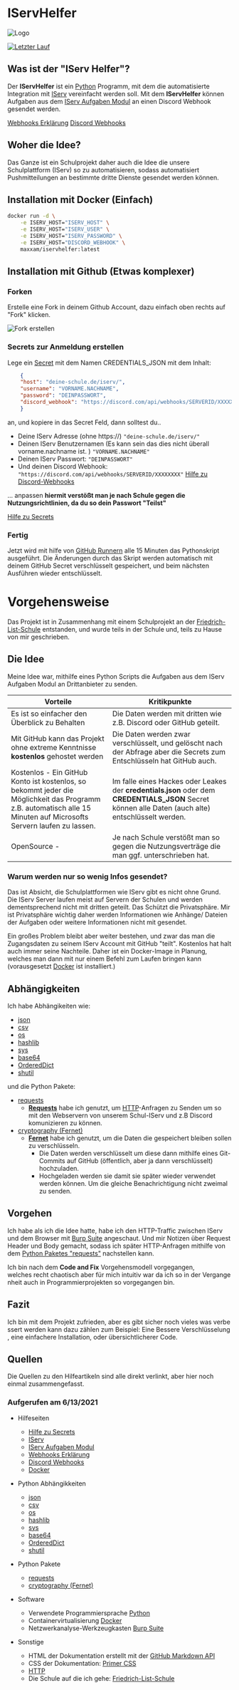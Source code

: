 
# IServHelfer

![Logo](https://upload.oppisoft.de/x/Kry3WJ08fNuGY1ZX2Wm8R.svg)

[![Letzter Lauf](https://github.com/Max-42/IServHelfer/actions/workflows/test-run.yml/badge.svg)](https://github.com/Max-42/IServHelfer/actions/workflows/test-run.yml)

## Was ist der "IServ Helfer"?

Der **IServHelfer** ist ein [Python](https://www.python.org/) Programm, mit dem die automatisierte Integration mit [IServ](https://iserv.de/portal/zielgruppen) vereinfacht werden soll.
Mit dem **IServHelfer** können Aufgaben aus dem [IServ Aufgaben Modul](https://iserv.de/doc/modules/exercise/) an einen Discord Webhook gesendet werden.

[Webhooks Erklärung](https://www.dev-insider.de/was-ist-ein-webhook-a-996681/)
[Discord Webhooks](https://support.discord.com/hc/de/articles/228383668-Einleitung-in-Webhooks)

## Woher die Idee?

Das Ganze ist ein Schulprojekt daher auch die Idee die unsere Schulplattform (IServ) so zu automatisieren, sodass automatisiert Pushmitteilungen an bestimmte dritte Dienste gesendet werden können.

## Installation mit Docker (Einfach)

```bash
docker run -d \
    -e ISERV_HOST="ISERV_HOST" \
    -e ISERV_HOST="ISERV_USER" \
    -e ISERV_HOST="ISERV_PASSWORD" \
    -e ISERV_HOST="DISCORD_WEBHOOK" \
    maxxam/iservhelfer:latest

```

## Installation mit Github (Etwas komplexer)

### Forken

Erstelle eine Fork in deinem Github Account, dazu einfach oben rechts auf "Fork" klicken.

![Fork erstellen](http://upload.oppisoft.de/x/EP1I21qdslpMYb2LKFbFY.png)

### Secrets zur Anmeldung erstellen

Lege ein [Secret](/settings/secrets/actions) mit dem Namen CREDENTIALS_JSON mit dem Inhalt:

```json
    {
    "host": "deine-schule.de/iserv/",
    "username": "VORNAME.NACHNAME",
    "password": "DEINPASSWORT",
    "discord_webhook": "https://discord.com/api/webhooks/SERVERID/XXXXXXXX"
    }
```

an, und kopiere in das Secret Feld, dann solltest du..

- Deine IServ Adresse (ohne https://) ``` "deine-schule.de/iserv/" ```
- Deinen IServ Benutzernamen (Es kann sein das dies nicht überall vorname.nachname ist. ) ``` "VORNAME.NACHNAME" ```
- Deinen IServ Passwort: ``` "DEINPASSWORT" ```
- Und deinen Discord Webhook: ``` "https://discord.com/api/webhooks/SERVERID/XXXXXXXX" ``` [Hilfe zu Discord-Webhooks](https://support.discord.com/hc/de/articles/228383668-Einleitung-in-Webhooks)

... anpassen **hiermit verstößt man je nach Schule gegen die Nutzungsrichtlinien, da du so dein Passwort "Teilst"**

[Hilfe zu Secrets](https://docs.github.com/de/actions/reference/encrypted-secrets)

### Fertig

Jetzt wird mit hilfe von [GitHub Runnern](https://docs.github.com/de/actions/using-github-hosted-runners/about-github-hosted-runnersS) alle 15 Minuten das Pythonskript ausgeführt.
Die Änderungen durch das Skript werden automatisch mit deinem GitHub Secret verschlüsselt gespeichert, und beim nächsten Ausführen wieder entschlüsselt.

# Vorgehensweise

Das Projekt ist in Zusammenhang mit einem Schulprojekt an der [Friedrich-List-Schule](https://www.fls-hi.de/) entstanden, und wurde teils in der Schule und, teils zu Hause von mir geschrieben.

## Die Idee

Meine Idee war, mithilfe eines Python Scripts die Aufgaben aus dem IServ Aufgaben Modul an Drittanbieter zu senden.

Vorteile | Kritikpunkte
-------- | --------
Es ist so einfacher den Überblick zu Behalten   | Die Daten werden mit dritten wie z.B. Discord oder GitHub geteilt.
Mit GitHub kann das Projekt ohne extreme Kenntnisse **kostenlos** gehostet werden   | Die Daten werden zwar verschlüsselt, und gelöscht nach der Abfrage aber die Secrets zum Entschlüsseln hat GitHub auch.
Kostenlos - Ein GitHub Konto ist kostenlos, so bekommt jeder die Möglichkeit das Programm z.B. automatisch alle 15 Minuten auf Microsofts Servern laufen zu lassen.| Im falle eines Hackes oder Leakes der __credentials.json__ oder dem __CREDENTIALS_JSON__ Secret können alle Daten (auch alte) entschlüsselt werden.
OpenSource - | Je nach Schule verstößt man so gegen die Nutzungsverträge die man ggf. unterschrieben hat.

### Warum werden nur so wenig Infos gesendet?

Das ist Absicht, die Schulplattformen wie IServ gibt es nicht ohne Grund. Die IServ Server laufen meist auf Servern der Schulen und werden dementsprechend nicht mit dritten geteilt. Das Schützt die Privatsphäre. Mir ist Privatsphäre wichtig daher werden Informationen wie Anhänge/ Dateien der Aufgaben oder weitere Informationen nicht mit gesendet.

Ein großes Problem bleibt aber weiter bestehen, und zwar das man die Zugangsdaten zu seinem IServ Account mit GitHub "teilt". Kostenlos hat halt auch immer seine Nachteile. Daher ist ein Docker-Image in Planung, welches man dann mit nur einem Befehl zum Laufen bringen kann (vorausgesetzt [Docker](https://www.docker.com/) ist installiert.)

## Abhängigkeiten

Ich habe Abhängikeiten wie:

- [json](https://docs.python.org/3/library/json.html)
- [csv](https://docs.python.org/3/library/csv.html)
- [os](https://docs.python.org/3/library/os.html)
- [hashlib](https://docs.python.org/3/library/hashlib.html)
- [sys](https://docs.python.org/3/library/sys.html)
- [base64](https://docs.python.org/3/library/base64.html)
- [OrderedDict](https://docs.python.org/3/library/collections.html#collections.OrderedDict)
- [shutil](https://docs.python.org/3/library/shutil.html)

und die Python Pakete:

- [requests](https://pypi.org/project/requests/)
  - [**Requests**](https://docs.python-requests.org/en/master/) habe ich genutzt, um [HTTP](https://de.wikipedia.org/wiki/Hypertext_Transfer_Protocol)-Anfragen zu Senden um so mit den Webservern von unserem Schul-IServ und z.B Discord komunizieren zu können.
- [cryptography (Fernet)](https://pypi.org/project/cryptography/)
  - [**Fernet**](https://cryptography.io/en/latest/fernet/) habe ich genutzt, um die Daten die gespeichert bleiben sollen zu verschlüsseln.
    - Die Daten werden verschlüsselt um diese dann mithilfe eines Git-Commits auf GitHub (öffentlich, aber ja dann verschlüsselt) hochzuladen.
    - Hochgeladen werden sie damit sie später wieder verwendet werden können. Um die gleiche Benachrichtigung  nicht zweimal zu senden.

## Vorgehen

Ich habe als ich die Idee hatte, habe ich den HTTP-Traffic zwischen IServ und dem Browser mit [Burp Suite](https://portswigger.net/burp) angeschaut. Und mir Notizen über Request Header und Body gemacht,
sodass ich später HTTP-Anfragen mithilfe von dem [Python Paketes "requests"](https://pypi.org/project/requests/) nachstellen kann.

Ich bin nach dem __Code and Fix__ Vorgehensmodell vorgegangen,
welches recht chaotisch aber für mich intuitiv war da ich so in der Vergangenheit auch in Programmierprojekten so vorgegangen bin.

## Fazit

Ich bin mit dem Projekt zufrieden, aber es gibt sicher noch vieles was verbessert werden kann dazu zählen zum Beispiel: Eine Bessere Verschlüsselung, eine einfachere Installation, oder übersichtlicherer Code.

## Quellen

Die Quellen zu den Hilfeartikeln sind alle direkt verlinkt, aber hier noch einmal zusammengefasst.

### Aufgerufen am 6/13/2021

- Hilfeseiten
  - [Hilfe zu Secrets](https://docs.github.com/de/actions/reference/encrypted-secrets)
  - [IServ](https://iserv.de/portal/zielgruppen)
  - [IServ Aufgaben Modul](https://iserv.de/doc/modules/exercise/)
  - [Webhooks Erklärung](https://www.dev-insider.de/was-ist-ein-webhook-a-996681/)
  - [Discord Webhooks](https://support.discord.com/hc/de/articles/228383668-Einleitung-in-Webhooks)
  - [Docker](https://docs.docker.com/)
- Python Abhängikkeiten
  - [json](https://docs.python.org/3/library/json.html)
  - [csv](https://docs.python.org/3/library/csv.html)
  - [os](https://docs.python.org/3/library/os.html)
  - [hashlib](https://docs.python.org/3/library/hashlib.html)
  - [sys](https://docs.python.org/3/library/sys.html)
  - [base64](https://docs.python.org/3/library/base64.html)
  - [OrderedDict](https://docs.python.org/3/library/collections.html#collections.OrderedDict)
  - [shutil](https://docs.python.org/3/library/shutil.html)
- Python Pakete
  - [requests](https://pypi.org/project/requests/)
  - [cryptography (Fernet)](https://pypi.org/project/cryptography/)
- Software
  - Verwendete Programmiersprache [Python](https://www.python.org/)
  - Containervirtualisierung [Docker](https://www.docker.com/)
  - Netzwerkanalyse-Werkzeugkasten [Burp Suite](https://portswigger.net/burp)

- Sonstige
  - HTML der Dokumentation erstellt mit der [GitHub Markdown API](https://docs.github.com/en/rest/reference/markdown)
  - CSS der Dokumentation: [Primer CSS](https://github.com/primer/css/tree/main/src/markdown)
  - [HTTP](https://de.wikipedia.org/wiki/Hypertext_Transfer_Protocol)
  - Die Schule auf die ich gehe: [Friedrich-List-Schule](https://www.fls-hi.de/)

